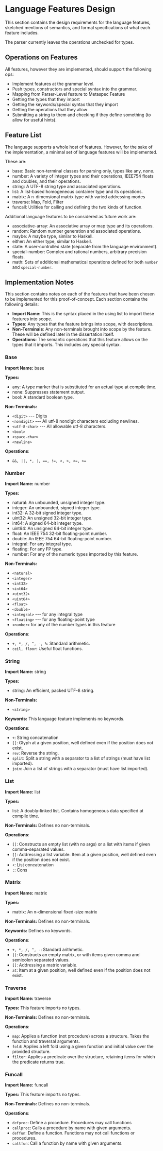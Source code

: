 # Language Features Design
This section contains the design requirements for the language features, 
sketched mentions of semantics, and formal specifications of what each feature
includes.

The parser currently leaves the operations unchecked for types.

## Operations on Features
All features, however they are implemented, should support the following ops:

- Implement features at the grammar level.
- Push types, constructors and special syntax into the grammar.
- Mapping from Parser-Level feature to Metaspec Feature
- Getting the types that they import
- Getting the keywords/special syntax that they import
- Getting the operations that they allow 
- Submitting a string to them and checking if they define something (to allow 
  for useful hints).

## Feature List
The language supports a whole host of features. However, for the sake of the
implementation, a minimal set of language features will be implemented.

These are:

- base: Basic non-terminal classes for parsing only, types like any, none.
- number: A variety of integer types and their operations, IEEE754 floats and 
  doubles, and their operations.
- string: A UTF-8 string type and associated operations.
- list: A list-based homogeneous container type and its operations.
- matrix: A n-dimensional matrix type with varied addressing modes
- traverse: Map, Fold, Filter
- funcall: Utilities for calling and defining the two kinds of function.

Additional language features to be considered as future work are:

- associative-array: An associative array or map type and its operations.
- random: Random number generation and associated operations.
- maybe: A maybe type, similar to Haskell.
- either: An either type, similar to Haskell.
- state: A user-controlled state (separate from the language environment). 
- special-number: Complex and rational numbers, arbitrary precision floats.
- math: Sets of additional mathematical operations defined for both `number` and
  `special-number`.

## Implementation Notes
This section contains notes on each of the features that have been chosen to be
implemented for this proof-of-concept.
Each section contains the following details:

- **Import Name:** This is the syntax placed in the using list to import these
  features into scope.
- **Types:** Any types that the feature brings into scope, with descriptions.
- **Non-Terminals**: Any non-terminals brought into scope by the feature. These
  will be defined later in the dissertation itself.
- **Operations:** The semantic operations that this feature allows on the types
  that it imports. This includes any special syntax.

### Base
**Import Name:** base

**Types:**
- any: A type marker that is substituted for an actual type at compile time.
- none: Suppresses statement output. 
- bool: A standard boolean type.

**Non-Terminals:**
- `<digit>` --- Digits
- `<nondigit>` --- All utf-8 nondigit characters excluding newlines.
- `<utf-8-char>` --- All allowable utf-8 characters. 
- `<bool>`
- `<space-char>` 
- `<newline>`

**Operations:**
- `&&, ||, *, |, ==, !=, <, >, <=, >=`

### Number
**Import Name:** number  

**Types:**  
- natural: An unbounded, unsigned integer type.
- integer: An unbounded, signed integer type.
- int32: A 32-bit signed integer type.
- uint32: An unsigned 32-bit integer type.
- int64: A signed 64-bit integer type.
- uint64: An unsigned 64-bit integer type.
- float: An IEEE 754 32-bit floating-point number.
- double: An IEEE 754 64-bit floating-point number.
- integral: For any integral type.
- floating: For any FP type.
- number: For any of the numeric types imported by this feature.

**Non-Terminals:**
- `<natural>`
- `<integer>`
- `<int32>`
- `<int64>`
- `<uint32>`
- `<uint64>`
- `<float>`
- `<double>`
- `<integral>` --- for any integral type
- `<floating>` --- for any floating-point type
- `<number>` for any of the number types in this feature

**Operations:**
- `+, *, /, ^, -, %`: Standard arithmetic.
- `ceil, floor`: Useful float functions.

### String
**Import Name:** string

**Types:**
- string: An efficient, packed UTF-8 string.

**Non-Terminals:**
- `<string>` 

**Keywords:**
This language feature implements no keywords. 

**Operations:**
- `+`: String concatenation
- `[]`: Glyph at a given position, well defined even if the position does not
  exist.
- `rev`: Reverse the string.
- `split`: Split a string with a separator to a list of strings (must have list
  imported).
- `join`: Join a list of strings with a separator (must have list imported).

### List
**Import Name:** list

**Types:**
- list: A doubly-linked list. Contains homogeneous data specified at compile 
  time.

**Non-Terminals:**
Defines no non-terminals.

**Operations:**
- `[]`: Constructs an empty list (with no args) or a list with items if given
  comma-separated values.
- `[]`: Addressing a list variable. Item at a given position, well defined even 
  if the position does not exist.
- `+`: List concatenation
- `:`: Cons

### Matrix
**Import Name:** matrix

**Types:**
- matrix: An n-dimensional fixed-size matrix

**Non-Terminals:**
Defines no non-terminals.

**Keywords:**
Defines no keywords. 

**Operations:**
- `+, *, /, ^, -`: Standard arithmetic.
- `||`: Constructs an empty matrix, or with items given comma and semicolon 
  separated values.
- `[]`: Addressing a matrix variable.
- `at`: Item at a given position, well defined even if the position does not
  exist.

### Traverse
**Import Name:** traverse

**Types:**
This feature imports no types.

**Non-Terminals:**
Defines no non-terminals.

**Operations:**
- `map`: Applies a function (not procedure) across a structure. Takes the 
  function and traversal arguments.
- `fold`: Applies a left fold using a given function and initial value over the
  provided structure.
- `filter`: Applies a predicate over the structure, retaining items for which
  the predicate returns true.

### Funcall
**Import Name:** funcall

**Types:**
This feature imports no types.

**Non-Terminals:**
Defines no non-terminals.

**Operations:**
- `defproc`: Define a procedure. Procedures may call functions
- `callproc`: Calls a procedure by name with given arguments.
- `deffun`: Define a function. Functions may not call functions or procedures.
- `callfun`: Call a function by name with given arguments.
